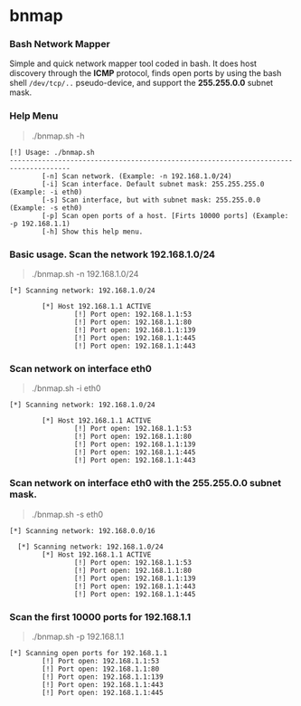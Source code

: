 # bnmap
### Bash Network Mapper

Simple and quick network mapper tool coded in bash. It does host discovery through the **ICMP** protocol, finds open ports by using the bash shell `/dev/tcp/..` pseudo-device, and support the **255.255.0.0** subnet mask.

### Help Menu
> ./bnmap.sh -h
```
[!] Usage: ./bnmap.sh
-------------------------------------------------------------------------------------
        [-n] Scan network. (Example: -n 192.168.1.0/24)
        [-i] Scan interface. Default subnet mask: 255.255.255.0 (Example: -i eth0)
        [-s] Scan interface, but with subnet mask: 255.255.0.0 (Example: -s eth0)
        [-p] Scan open ports of a host. [Firts 10000 ports] (Example: -p 192.168.1.1)
        [-h] Show this help menu.
```
### Basic usage. Scan the network 192.168.1.0/24
> ./bnmap.sh -n 192.168.1.0/24
```
[*] Scanning network: 192.168.1.0/24

        [*] Host 192.168.1.1 ACTIVE
                [!] Port open: 192.168.1.1:53
                [!] Port open: 192.168.1.1:80
                [!] Port open: 192.168.1.1:139
                [!] Port open: 192.168.1.1:445
                [!] Port open: 192.168.1.1:443
```
### Scan network on interface eth0
> ./bnmap.sh -i eth0
```
[*] Scanning network: 192.168.1.0/24

        [*] Host 192.168.1.1 ACTIVE
                [!] Port open: 192.168.1.1:53
                [!] Port open: 192.168.1.1:80
                [!] Port open: 192.168.1.1:139
                [!] Port open: 192.168.1.1:445
                [!] Port open: 192.168.1.1:443
```
### Scan network on interface eth0 with the 255.255.0.0 subnet mask.
> ./bnmap.sh -s eth0
```
[*] Scanning network: 192.168.0.0/16

  [*] Scanning network: 192.168.1.0/24
        [*] Host 192.168.1.1 ACTIVE
                [!] Port open: 192.168.1.1:53
                [!] Port open: 192.168.1.1:80
                [!] Port open: 192.168.1.1:139
                [!] Port open: 192.168.1.1:443
                [!] Port open: 192.168.1.1:445
```
### Scan the first 10000 ports for 192.168.1.1
> ./bnmap.sh -p 192.168.1.1
```
[*] Scanning open ports for 192.168.1.1
        [!] Port open: 192.168.1.1:53
        [!] Port open: 192.168.1.1:80
        [!] Port open: 192.168.1.1:139
        [!] Port open: 192.168.1.1:443
        [!] Port open: 192.168.1.1:445
```
